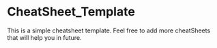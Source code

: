 # CheatSheet_Template
This is a simple cheatsheet template. Feel free to add more cheatSheets that will help you in future.

